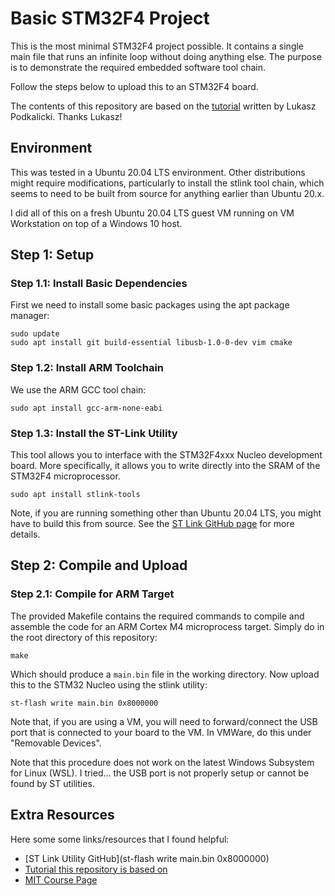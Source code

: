 # Basic STM32F4 Project

This is the most minimal STM32F4 project possible. It contains a single main file that runs an infinite loop without doing anything else. The purpose is to demonstrate the required embedded software tool chain.

Follow the steps below to upload this to an STM32F4 board.

The contents of this repository are based on the [tutorial](http://fab.cba.mit.edu/classes/863.13/tutorials/EmbeddedProgramming/stm32.html) written by Lukasz Podkalicki. Thanks Lukasz!

## Environment
This was tested in a Ubuntu 20.04 LTS environment. Other distributions might require modifications, particularly to install the stlink tool chain, which seems to need to be built from source for anything earlier than Ubuntu 20.x. 

I did all of this on a fresh Ubuntu 20.04 LTS guest VM running on VM Workstation on top of a Windows 10 host. 

## Step 1: Setup

### Step 1.1: Install Basic Dependencies
First we need to install some basic packages using the apt package manager: 

```
sudo update
sudo apt install git build-essential libusb-1.0-0-dev vim cmake
```

### Step 1.2: Install ARM Toolchain
We use the ARM GCC tool chain:

```
sudo apt install gcc-arm-none-eabi
```

### Step 1.3: Install the ST-Link Utility
This tool allows you to interface with the STM32F4xxx Nucleo development board. More specifically, it allows you to write directly into the SRAM of the STM32F4 microprocessor.

```
sudo apt install stlink-tools
```

Note, if you are running something other than Ubuntu 20.04 LTS, you might have to build this from source. See the [ST Link GitHub page](https://github.com/stlink-org/stlink) for more details.

## Step 2: Compile and Upload

### Step 2.1: Compile for ARM Target
The provided Makefile contains the required commands to compile and assemble the code for an ARM Cortex M4 microprocess target. Simply do in the root directory of this repository:

```
make
```

Which should produce a `main.bin` file in the working directory. Now upload this to the STM32 Nucleo using the stlink utility:

```
st-flash write main.bin 0x8000000
```

Note that, if you are using a VM, you will need to forward/connect the USB port that is connected to your board to the VM. In VMWare, do this under "Removable Devices". 

Note that this procedure does not work on the latest Windows Subsystem for Linux (WSL). I tried... the USB port is not properly setup or cannot be found by ST utilities.


## Extra Resources

Here some some links/resources that I found helpful: 

* [ST Link Utility GitHub](st-flash write main.bin 0x8000000)
* [Tutorial this repository is based on](https://blog.podkalicki.com/how-to-compile-and-burn-the-code-to-stm32-chip-on-linux-ubuntu/)
* [MIT Course Page](http://fab.cba.mit.edu/classes/863.13/tutorials/EmbeddedProgramming/stm32.html)

